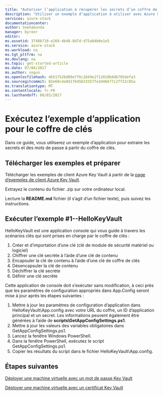 ```yaml
---
title: "Autoriser l’application à récupérer les secrets d’un coffre de clés dans Azure Stack | Microsoft Docs"
description: "Utiliser un exemple d’application à utiliser avec Azure Stack Key Vault"
services: azure-stack
documentationcenter: 
author: SnehaGunda
manager: byronr
editor: 
ms.assetid: 3748b719-e269-4b48-8d7d-d75a84b0e1e5
ms.service: azure-stack
ms.workload: na
ms.tgt_pltfrm: na
ms.devlang: na
ms.topic: get-started-article
ms.date: 07/04/2017
ms.author: sngun
ms.openlocfilehash: 4b517526d89e7f6c2649e2f12810b4db705defa3
ms.sourcegitcommit: 02e69c4a9d17645633357fe3d46677c2ff22c85a
ms.translationtype: MT
ms.contentlocale: fr-FR
ms.lasthandoff: 08/03/2017
---
```

# <a name="run-the-sample-application-for-key-vault"></a>Exécutez l’exemple d’application pour le coffre de clés

Dans ce guide, vous utiliserez un exemple d’application pour extraire les secrets et des mots de passe à partir du coffre de clés.

## <a name="download-the-samples-and-prepare"></a>Télécharger les exemples et préparer
Télécharger les exemples de client Azure Key Vault à partir de la [page d’exemples de client Azure Key Vault](https://www.microsoft.com/en-us/download/details.aspx?id=45343).

Extrayez le contenu du fichier .zip sur votre ordinateur local.

Lecture la **README.md** fichier (il s’agit d’un fichier texte), puis suivez les instructions.

## <a name="run-sample-1--hellokeyvault"></a>Exécuter l’exemple #1--HelloKeyVault
HelloKeyVault est une application console qui vous guide à travers les scénarios clés qui sont prises en charge par le coffre de clés :

1. Créer et d’importation d’une clé (clé de module de sécurité matériel ou logiciel)
2. Chiffrer une clé secrète à l’aide d’une clé de contenu
3. Encapsuler la clé de contenu à l’aide d’une clé de coffre de clés
4. Désencapsuler la clé de contenu
5. Déchiffrer la clé secrète
6. Définir une clé secrète

Cette application de console doit s’exécuter sans modification, à ceci près que les paramètres de configuration appropriés dans App.Config seront mise à jour après les étapes suivantes :

1. Mettre à jour les paramètres de configuration d’application dans HelloKeyVault\App.config avec votre URL du coffre, un ID d’application principal et un secret. Les informations peuvent également être générées à l’aide de **scripts\GetAppConfigSettings.ps1**.
2. Mettre à jour les valeurs des variables obligatoires dans GetAppConfigSettings.ps1.
3. Lancez la fenêtre Windows PowerShell.
4. Dans la fenêtre PowerShell, exécutez le script GetAppConfigSettings.ps1.
5. Copier les résultats du script dans le fichier HelloKeyVault\App.config.

## <a name="next-steps"></a>Étapes suivantes
[Déployer une machine virtuelle avec un mot de passe Key Vault](azure-stack-kv-deploy-vm-with-secret.md)

[Déployer une machine virtuelle avec un certificat Key Vault](azure-stack-kv-push-secret-into-vm.md)

